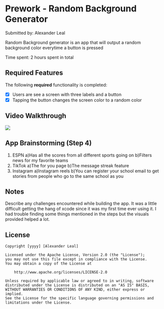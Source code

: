 # Prework - Random Background Generator

Submitted by: Alexander Leal

Random Background generator is an app that will output a random background color everytime a button is pressed

Time spent: 2 hours spent in total

## Required Features

The following **required** functionality is completed:

- [x] Users are see a screen with three labels and a button
- [x] Tapping the button changes the screen color to a random color
 
## Video Walkthrough

<div>
    <a href="https://www.loom.com/share/36b73c8326a94dfeb4981b95d3b3c1df">
    </a>
    <a href="https://www.loom.com/share/36b73c8326a94dfeb4981b95d3b3c1df">
      <img style="max-width:300px;" src="https://cdn.loom.com/sessions/thumbnails/36b73c8326a94dfeb4981b95d3b3c1df-f64360b1a9e908ba-full-play.gif">
    </a>
  </div>


## App Brainstorming (Step 4)
1) ESPN
    a)Has all the scores from all different sports going on
    b)Filters news for my favorite teams
2) TikTok
    a)The for you page
    b)The message streak feature
3) Instagram
    a)Instagram reels
    b)You can register your school email to get stories from people who go to the same school as you

## Notes

Describe any challenges encountered while building the app.
    It was a little difficult getting the hang of xcode since it was my first time ever using it. I had trouble finding some things mentioned in the steps but the visuals provided helped a lot.

## License

    Copyright [yyyy] [Alexander Leal]

    Licensed under the Apache License, Version 2.0 (the "License");
    you may not use this file except in compliance with the License.
    You may obtain a copy of the License at

        http://www.apache.org/licenses/LICENSE-2.0

    Unless required by applicable law or agreed to in writing, software
    distributed under the License is distributed on an "AS IS" BASIS,
    WITHOUT WARRANTIES OR CONDITIONS OF ANY KIND, either express or implied.
    See the License for the specific language governing permissions and
    limitations under the License.
